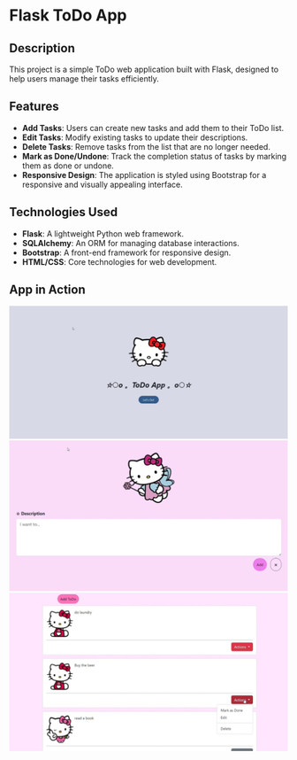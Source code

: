 # Flask ToDo App

## Description

This project is a simple ToDo web application built with Flask, designed to help users manage their tasks efficiently.  


## Features

- **Add Tasks**: Users can create new tasks and add them to their ToDo list.
- **Edit Tasks**: Modify existing tasks to update their descriptions.
- **Delete Tasks**: Remove tasks from the list that are no longer needed.
- **Mark as Done/Undone**: Track the completion status of tasks by marking them as done or undone.
- **Responsive Design**: The application is styled using Bootstrap for a responsive and visually appealing interface.


## Technologies Used

- **Flask**: A lightweight Python web framework.
- **SQLAlchemy**: An ORM for managing database interactions.
- **Bootstrap**: A front-end framework for responsive design.
- **HTML/CSS**: Core technologies for web development.

## App in Action

![App in Action 1](demo/one.png)
![App in Action 2](demo/two.png)
![App in Action 3](demo/three.jpg)


